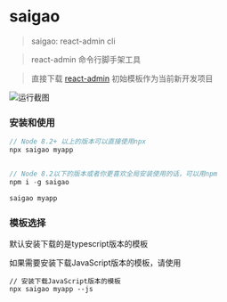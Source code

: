 # saigao

> saigao: react-admin cli

> react-admin 命令行脚手架工具

> 直接下载 [react-admin](https://github.com/yezihaohao/react-admin) 初始模板作为当前新开发项目

![运行截图](https://raw.githubusercontent.com/yezihaohao/saigao/master/screenshots/saigao.gif)

### 安装和使用

```js
// Node 8.2+ 以上的版本可以直接使用npx
npx saigao myapp


// Node 8.2以下的版本或者你更喜欢全局安装使用的话，可以用npm
npm i -g saigao

saigao myapp

```

### 模板选择

默认安装下载的是typescript版本的模板

如果需要安装下载JavaScript版本的模板，请使用
```
// 安装下载JavaScript版本的模板
npx saigao myapp --js
```
